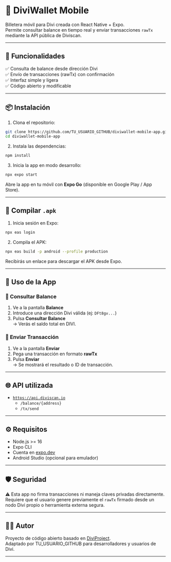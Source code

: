 # 📱 DiviWallet Mobile

Billetera móvil para Divi creada con React Native + Expo.  
Permite consultar balance en tiempo real y enviar transacciones `rawTx` mediante la API pública de Diviscan.

---

## 🚀 Funcionalidades

✅ Consulta de balance desde dirección Divi  
✅ Envío de transacciones (rawTx) con confirmación  
✅ Interfaz simple y ligera  
✅ Código abierto y modificable  

---

## 📦 Instalación

1. Clona el repositorio:
```bash
git clone https://github.com/TU_USUARIO_GITHUB/diviwallet-mobile-app.git
cd diviwallet-mobile-app
```

2. Instala las dependencias:
```bash
npm install
```

3. Inicia la app en modo desarrollo:
```bash
npx expo start
```

Abre la app en tu móvil con **Expo Go** (disponible en Google Play / App Store).

---

## 📲 Compilar `.apk`

1. Inicia sesión en Expo:
```bash
npx eas login
```

2. Compila el APK:
```bash
npx eas build -p android --profile production
```

Recibirás un enlace para descargar el APK desde Expo.

---

## 🧪 Uso de la App

### 🔎 Consultar Balance
1. Ve a la pantalla **Balance**
2. Introduce una dirección Divi válida (ej: `DFt8gv...`)
3. Pulsa **Consultar Balance**  
→ Verás el saldo total en DIVI.

### 🚀 Enviar Transacción
1. Ve a la pantalla **Enviar**
2. Pega una transacción en formato **rawTx**
3. Pulsa **Enviar**  
→ Se mostrará el resultado o ID de transacción.

---

## 🌐 API utilizada

- [`https://api.diviscan.io`](https://api.diviscan.io)
  - `/balance/{address}`
  - `/tx/send`

---

## ⚙️ Requisitos

- Node.js >= 16
- Expo CLI
- Cuenta en [expo.dev](https://expo.dev)
- Android Studio (opcional para emulador)

---

## 🛡️ Seguridad

⚠️ Esta app no firma transacciones ni maneja claves privadas directamente.  
Requiere que el usuario genere previamente el `rawTx` firmado desde un nodo Divi propio o herramienta externa segura.

---

## 🧑‍💻 Autor

Proyecto de código abierto basado en [DiviProject](https://github.com/DiviProject).  
Adaptado por TU_USUARIO_GITHUB para desarrolladores y usuarios de Divi.

---